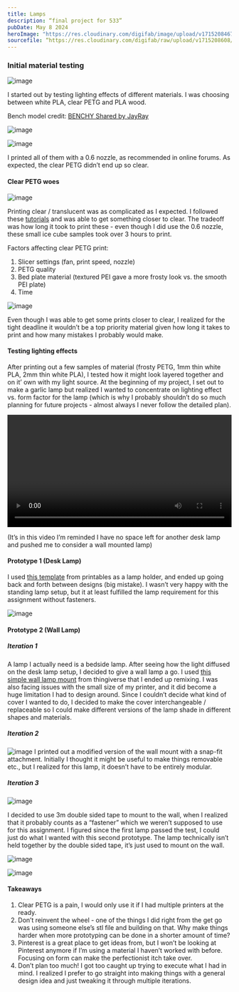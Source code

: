 ```yaml
---
title: Lamps
description: “final project for 533”
pubDate: May 8 2024
heroImage: "https://res.cloudinary.com/digifab/image/upload/v1715208467/digital-fab/a6/R0000938_Large_lllnds.jpg"
sourcefile: “https://res.cloudinary.com/digifab/raw/upload/v1715208608/digital-fab/a6/lamp-wall_vw5ion.3mf”
---
```


### Initial material testing

![image](https://res.cloudinary.com/digifab/image/upload/v1714612599/digital-fab/a6/LIGHTSON_RL_t4vpzh.gif)

I started out by testing lighting effects of different materials. I was choosing between white PLA, clear PETG and PLA wood.

Bench model credit: [BENCHY Shared by JayRay](https://makerworld.com/en/models/15106?from=search#profileId-14865)

![image](https://res.cloudinary.com/digifab/image/upload/v1715206427/digital-fab/a6/R0000882_nv5hkh.jpg)

![image](https://res.cloudinary.com/digifab/image/upload/v1715206428/digital-fab/a6/R0000898_obw4vc.jpg)

I printed all of them with a 0.6 nozzle, as recommended in online forums. As expected, the clear PETG didn’t end up so clear.

#### Clear PETG woes

![image](https://res.cloudinary.com/digifab/image/upload/v1715206430/digital-fab/a6/R0000900_d8dhpy.jpg)

Printing clear / translucent was as complicated as I expected. I followed these [tutorials](https://makerworld.com/en/models/38421?from=search#profileId-37238)
and was able to get something closer to clear. The tradeoff was how long it took to print these - even though I did use the 0.6 nozzle, these small ice cube samples took over 3 hours to print.

Factors affecting clear PETG print:

1. Slicer settings (fan, print speed, nozzle)
2. PETG quality
3. Bed plate material (textured PEI gave a more frosty look vs. the smooth PEI plate)
4. Time

![image](https://res.cloudinary.com/digifab/image/upload/v1715206438/digital-fab/a6/R0000904_zmgkrz.jpg)

Even though I was able to get some prints closer to clear, I realized for the tight deadline it wouldn’t be a top priority material given how long it takes to print and how many mistakes I probably would make.

#### Testing lighting effects

After printing out a few samples of material (frosty PETG, 1mm thin white PLA, 2mm thin white PLA), I tested how it might look layered together and on it’ own with my light source. At the beginning of my project, I set out to make a garlic lamp but realized I wanted to concentrate on lighting effect vs. form factor for the lamp (which is why I probably shouldn’t do so much planning for future projects - almost always I never follow the detailed plan).

<video width="100%"  controls>
  <source src="https://res.cloudinary.com/digifab/video/upload/v1715152345/digital-fab/a6/lighttestt_srjxkb.mp4" type="video/mp4">
</video>

(It’s in this video I’m reminded I have no space left for another desk lamp and pushed me to consider a wall mounted lamp)

#### Prototype 1 (Desk Lamp)

I used [this template](https://www.printables.com/model/724204-lamp-base/files) from printables as a lamp holder, and ended up going back and forth between designs (big mistake). I wasn’t very happy with the standing lamp setup, but it at least fulfilled the lamp requirement for this assignment without fasteners.

![image](https://res.cloudinary.com/digifab/image/upload/v1715207246/digital-fab/a6/lamp1_iskzr4.png)

#### Prototype 2 (Wall Lamp)

##### Iteration 1

A lamp I actually need is a bedside lamp. After seeing how the light diffused on the desk lamp setup, I decided to give a wall lamp a go.
I used [this simple wall lamp mount](https://www.thingiverse.com/thing:2138676) from thingiverse that I ended up remixing. I was also facing issues with the small size of my printer, and it did become a huge limitation I had to design around. Since I couldn’t decide what kind of cover I wanted to do, I decided to make the cover interchangeable / replaceable so I could make different versions of the lamp shade in different shapes and materials.

##### Iteration 2

![image](https://res.cloudinary.com/digifab/image/upload/v1715207525/digital-fab/a6/R0000916_Large_aznhnt.jpg)
I printed out a modified version of the wall mount with a snap-fit attachment. Initially I thought it might be useful to make things removable etc., but I realized for this lamp, it doesn’t have to be entirely modular.

##### Iteration 3

![image](https://res.cloudinary.com/digifab/image/upload/v1715207748/digital-fab/a6/sideview1_cmzq6g.png)

I decided to use 3m double sided tape to mount to the wall, when I realized that it probably counts as a “fastener” which we weren’t supposed to use for this assignment. I figured since the first lamp passed the test, I could just do what I wanted with this second prototype. The lamp technically isn’t held together by the double sided tape, it’s just used to mount on the wall.

![image](https://res.cloudinary.com/digifab/image/upload/v1715208336/digital-fab/a6/lampgif_xnitj3.gif)

![image](https://res.cloudinary.com/digifab/image/upload/v1715208467/digital-fab/a6/R0000938_Large_lllnds.jpg)

#### Takeaways

1. Clear PETG is a pain, I would only use it if I had multiple printers at the ready.
2. Don’t reinvent the wheel - one of the things I did right from the get go was using someone else’s stl file and building on that. Why make things harder when more prototyping can be done in a shorter amount of time?
3. Pinterest is a great place to get ideas from, but I won’t be looking at Pinterest anymore if I’m using a material I haven’t worked with before. Focusing on form can make the perfectionist itch take over.
4. Don’t plan too much! I got too caught up trying to execute what I had in mind. I realized I prefer to go straight into making things with a general design idea and just tweaking it through multiple iterations.

